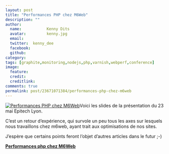 ```yaml
---
layout: post
title: "Performances PHP chez M6Web"
description: ""
author:
  name:           Kenny Dits
  avatar:         kenny.jpg
  email:          
  twitter:  kenny_dee      
  facebook:       
  github:    
category: 
tags: [graphite,monitoring,nodejs,php,varnish,webperf,conference]
image:
  feature: 
  credit: 
  creditlink: 
comments: true  
permalink: post/23671071384/performances-php-chez-m6web
---
```


[![Performances PHP chez M6Web](//img.over-blog-kiwi.com/100x100/0/00/30/83/201206/ob_ed4a69_a7dbfa70e46dfbeab9833780d8b43a57.jpeg)](http://img.over-blog-kiwi.com/0/00/30/83/201206/ob_ed4a69_a7dbfa70e46dfbeab9833780d8b43a57.jpeg)Voici les slides de la présentation du 23 mai Epitech Lyon.

C’est un retour d’expérience, qui survole un peu tous les axes sur lesquels nous travaillons chez m6web, ayant trait aux optimisations de nos sites.



J’espère que certains points feront l’objet d’autres articles dans le futur ;-)



**[Performances php chez M6Web](http://www.slideshare.net/kennydee/performances-php-chez-m6web "Performances php chez M6Web")**  
<object height="355" id="__sse13060489" width="425"><param name="movie" value="http://static.slidesharecdn.com/swf/ssplayer2.swf?doc=performancephp-120524085541-phpapp02&stripped_title=performances-php-chez-m6web&userName=kennydee"></param><param name="allowFullScreen" value="true"></param><param name="allowScriptAccess" value="always"></param><param name="wmode" value="transparent"></param></object>

